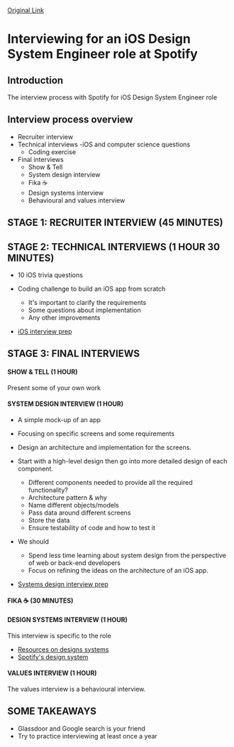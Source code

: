 [Original Link](https://www.shecancode.io/blog/interviewing-for-an-ios-design-system-engineer-role-at-spotify)

# Interviewing for an iOS Design System Engineer role at Spotify
## Introduction
 The interview process with Spotify for iOS Design System Engineer role
 
## Interview process overview
* Recruiter interview 
* Technical interviews
    -iOS and computer science questions
    - Coding exercise
* Final interviews
    - Show & Tell
    - System design interview
    - Fika ☕️
    - Design systems interview
    - Behavioural and values interview

## STAGE 1: RECRUITER INTERVIEW (45 MINUTES)

## STAGE 2: TECHNICAL INTERVIEWS (1 HOUR 30 MINUTES)
* 10 iOS trivia questions

* Coding challenge to build an iOS app from scratch
   - It's important to clarify the requirements
   - Some questions about implementation
   - Any other improvements

* [iOS interview prep](https://gist.github.com/funmia/8f33509d70448523e9652db1bcfcad2a)   
   
## STAGE 3: FINAL INTERVIEWS
#### SHOW & TELL (1 HOUR)
Present some of your own work
 
#### SYSTEM DESIGN INTERVIEW (1 HOUR)
* A simple mock-up of an app
* Focusing on specific screens and some requirements
* Design an architecture and implementation for the screens.
* Start with a high-level design then go into more detailed design of each component.
    - Different components needed to provide all the required functionality?
    - Architecture pattern & why
    - Name different objects/models
    - Pass data around different screens
    - Store the data
    - Ensure testability of code and how to test it
* We should
    - Spend less time learning about system design from the perspective of web or back-end developers
    - Focus on refining the ideas on the architecture of an iOS app.

* [Systems design interview prep](https://gist.github.com/funmia/5dadce08274d7620f056d54ea957b097)   
#### FIKA ☕️ (30 MINUTES)

#### DESIGN SYSTEMS INTERVIEW (1 HOUR)
This interview is specific to the role

* [Resources on designs systems](https://gist.github.com/funmia/8966eaed3ee613b8c73cca17fd36687b) 
* [Spotify's design system](https://gist.github.com/funmia/497d669a7f3f7d78899cb671daa6fe92) 
#### VALUES INTERVIEW (1 HOUR)
The values interview is a behavioural interview.

## SOME TAKEAWAYS
* Glassdoor and Google search is your friend
* Try to practice interviewing at least once a year  


